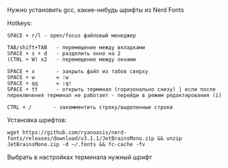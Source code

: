 Нужно установить gcc, какие-нибудь шрифты из Nerd Fonts

Hotkeys:
```
SPACE + r/l - open/focus файловый менеджер

TAB/shift+TAB   - перемещение между вкладками
SPACE + s + d   - разделить окно на 2
(CTRL + W) x2   - перемещение между окнами 

SPACE + x       - закрыть файл из табов сверху
SPACE + w       = :w
SPACE + qq      = :q!
SPACE + tt      - открыть терминал (горизонально снизу) | если после переключения терминал не работает - перейди в режим редактирования (i)

CTRL + /       - закомментить строку/выделенные строки
```

Установка шрифтов:
```
wget https://github.com/ryanoasis/nerd-fonts/releases/download/v3.1.1/JetBrainsMono.zip && unzip JetBrainsMono.zip -d ~/.fonts && fc-cache -fv
```
Выбрать в настройках терминала нужный шрифт 
